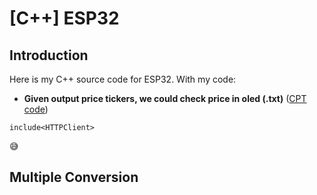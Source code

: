 # [C++] ESP32

## Introduction

Here is my C++ source code for ESP32. With my code:

* **Given output price tickers, we could check price in oled (.txt)**
([CPT code](https://github.com/Toandz1125/Crypto-price-tickers.git))
 
`include<HTTPClient>`

:sweat_smile:

## Multiple Conversion
<!--
<p align="center">
  <img src="demo/japanese_output.jpg" width=800><br/>
  <i>Japanese (Dragon Ball)</i>
</p>

## Video to video
<p align="center">
  <img src="demo/demo_complex_color_160.gif" width=800><br/>
  <i>Colored complex-character ASCII output</i>
</p>

<p align="left">
  <img src="demo/video-1-1.gif" width="200">
  <img src="demo/video-1-2.gif" width="200">
  <img src="demo/video-1-3.gif" width="200">
  <img src="demo/video-1-4.gif" width="200"><br/>
  <i>Sample results</i>
</p>
-->

